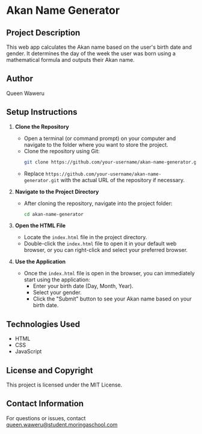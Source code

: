 # Akan Name Generator

## Project Description
This web app calculates the Akan name based on the user's birth date and gender. 
It determines the day of the week the user was born using a mathematical formula and outputs their Akan name.

## Author
Queen Waweru

## Setup Instructions

1. **Clone the Repository**
   - Open a terminal (or command prompt) on your computer and navigate to the folder where you want to store the project.
   - Clone the repository using Git:
     ```bash
     git clone https://github.com/your-username/akan-name-generator.git
     ```
   - Replace `https://github.com/your-username/akan-name-generator.git` with the actual URL of the repository if necessary.

2. **Navigate to the Project Directory**
   - After cloning the repository, navigate into the project folder:
     ```bash
     cd akan-name-generator
     
3. **Open the HTML File**
   - Locate the `index.html` file in the project directory.
   - Double-click the `index.html` file to open it in your default web browser, or you can right-click and select your preferred browser.

4. **Use the Application**
   - Once the `index.html` file is open in the browser, you can immediately start using the application:
     - Enter your birth date (Day, Month, Year).
     - Select your gender.
     - Click the "Submit" button to see your Akan name based on your birth date.

## Technologies Used
- HTML
- CSS
- JavaScript

## License and Copyright
This project is licensed under the MIT License.

## Contact Information
For questions or issues, contact queen.waweru@student.moringaschool.com

